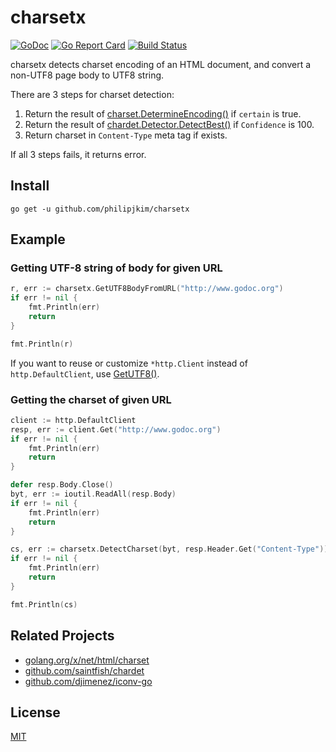 charsetx
========

[![GoDoc](https://godoc.org/github.com/philipjkim/charsetx?status.svg)](https://godoc.org/github.com/philipjkim/charsetx) [![Go Report Card](https://goreportcard.com/badge/github.com/philipjkim/charsetx)](https://goreportcard.com/report/github.com/philipjkim/charsetx) [![Build Status](https://travis-ci.org/philipjkim/charsetx.svg)](https://travis-ci.org/philipjkim/charsetx)

charsetx detects charset encoding of an HTML document, and convert a non-UTF8 page body to UTF8 string.

There are 3 steps for charset detection:

1. Return the result of [charset.DetermineEncoding()](https://godoc.org/golang.org/x/net/html/charset#DetermineEncoding) if `certain` is true.
2. Return the result of [chardet.Detector.DetectBest()](https://godoc.org/github.com/saintfish/chardet#Detector.DetectBest) if `Confidence` is 100.
3. Return charset in `Content-Type` meta tag if exists.

If all 3 steps fails, it returns error.

## Install

    go get -u github.com/philipjkim/charsetx


## Example

### Getting UTF-8 string of body for given URL

```go
r, err := charsetx.GetUTF8BodyFromURL("http://www.godoc.org")
if err != nil {
    fmt.Println(err)
    return
}

fmt.Println(r)
```

If you want to reuse or customize `*http.Client` instead of `http.DefaultClient`, 
use [GetUTF8()](https://godoc.org/github.com/philipjkim/charsetx#GetUTF8Body).


### Getting the charset of given URL

```go
client := http.DefaultClient
resp, err := client.Get("http://www.godoc.org")
if err != nil {
    fmt.Println(err)
    return
}

defer resp.Body.Close()
byt, err := ioutil.ReadAll(resp.Body)
if err != nil {
    fmt.Println(err)
    return
}

cs, err := charsetx.DetectCharset(byt, resp.Header.Get("Content-Type"))
if err != nil {
    fmt.Println(err)
    return
}

fmt.Println(cs)
```


## Related Projects

* [golang.org/x/net/html/charset](https://godoc.org/golang.org/x/net/html/charset)
* [github.com/saintfish/chardet](https://godoc.org/github.com/saintfish/chardet)
* [github.com/djimenez/iconv-go](https://godoc.org/github.com/djimenez/iconv-go)


## License

[MIT](LICENSE)
